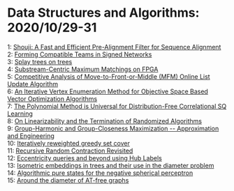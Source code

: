 # Data Structures and Algorithms: 2020/10/29-31  
1: [Shouji: A Fast and Efficient Pre-Alignment Filter for Sequence Alignment](https://doi.org/10.48550/arXiv.1809.07858)  
2: [Forming Compatible Teams in Signed Networks](https://doi.org/10.48550/arXiv.2001.03128)  
3: [Splay trees on trees](https://doi.org/10.48550/arXiv.2010.00931)  
4: [Substream-Centric Maximum Matchings on FPGA](https://doi.org/10.48550/arXiv.2010.14684)  
5: [Competitive Analysis of Move-to-Front-or-Middle (MFM) Online List Update  Algorithm](https://doi.org/10.48550/arXiv.2010.14752)  
6: [An Iterative Vertex Enumeration Method for Objective Space Based Vector  Optimization Algorithms](https://doi.org/10.48550/arXiv.1907.08813)  
7: [The Polynomial Method is Universal for Distribution-Free Correlational  SQ Learning](https://doi.org/10.48550/arXiv.2010.11925)  
8: [On Linearizability and the Termination of Randomized Algorithms](https://doi.org/10.48550/arXiv.2010.15210)  
9: [Group-Harmonic and Group-Closeness Maximization -- Approximation and  Engineering](https://doi.org/10.48550/arXiv.2010.15435)  
10: [Iteratively reweighted greedy set cover](https://doi.org/10.48550/arXiv.2010.15476)  
11: [Recursive Random Contraction Revisited](https://doi.org/10.48550/arXiv.2010.15770)  
12: [Eccentricity queries and beyond using Hub Labels](https://doi.org/10.48550/arXiv.2010.15794)  
13: [Isometric embeddings in trees and their use in the diameter problem](https://doi.org/10.48550/arXiv.2010.15803)  
14: [Algorithmic pure states for the negative spherical perceptron](https://doi.org/10.48550/arXiv.2010.15811)  
15: [Around the diameter of AT-free graphs](https://doi.org/10.48550/arXiv.2010.15814)  